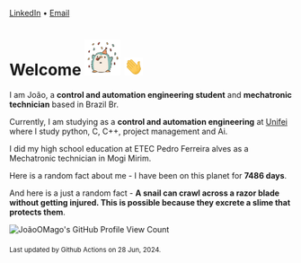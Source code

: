 [LinkedIn](https://www.linkedin.com/in/joão-pedro-gozzoli-b95641301/) &bull;
[Email](joaopedrogozzoli@gmail.com)

# Welcome <img src="happy.gif" height="64px" /> <img src="wave.gif" height="32px" />

I am João, a  **control and automation engineering student** and **mechatronic technician** based in Brazil Br.

Currently, I am studying as a **control and automation engineering** at [Unifei](https://unifei.edu.br) where I study python, C, C++, project management and Ai.

I did my high school education at ETEC Pedro Ferreira alves as a Mechatronic technician in Mogi Mirim.

Here is a random fact about me - I have been on this planet for **7486 days**.

And here is a just a random fact -  **A snail can crawl across a razor blade without getting injured. This is possible because they excrete a slime that protects them**.

![JoãoOMago's GitHub Profile View Count](https://komarev.com/ghpvc/?username=JoaoOMago)

<sub>Last updated by Github Actions on 28 Jun, 2024.</sub>
